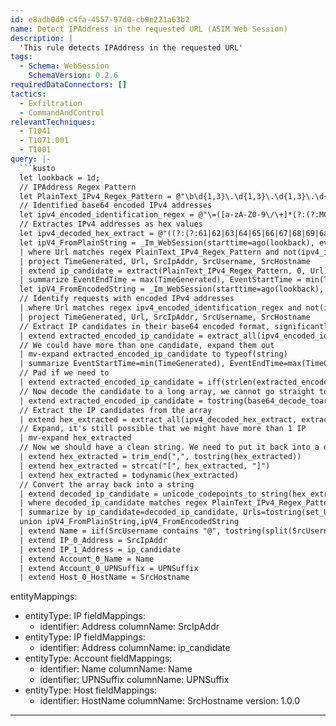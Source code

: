 ```yaml
---
id: e8adb0d9-c4fa-4557-97d0-cb9e221a63b2
name: Detect IPAddress in the requested URL (ASIM Web Session)
description: |
  'This rule detects IPAddress in the requested URL'
tags:
  - Schema: WebSession
    SchemaVersion: 0.2.6
requiredDataConnectors: []
tactics:
  - Exfiltration
  - CommandAndControl
relevantTechniques:
  - T1041
  - T1071.001
  - T1001
query: |-
  ```kusto
  let lookback = 1d;
  // IPAddress Regex Pattern
  let PlainText_IPv4_Regex_Pattern = @"\b\d{1,3}\.\d{1,3}\.\d{1,3}\.\d{1,3}\b";
  // Identified base64 encoded IPv4 addresses
  let ipv4_encoded_identification_regex = @"\=([a-zA-Z0-9\/\+]*(?:(?:MC|Au|wL|MS|Eu|xL|Mi|Iu|yL|My|Mu|zL|NC|Qu|0L|NS|Uu|1L|Ni|Yu|2L|Ny|cu|3L|OC|gu|4L|OS|ku|5L){1}[a-zA-Z0-9\/\+]{2,4}){3}[a-zA-Z0-9\/\+\=]*)";
  // Extractes IPv4 addresses as hex values
  let ipv4_decoded_hex_extract = @"((?:(?:61|62|63|64|65|66|67|68|69|6a|6b|6c|6d|6e|6f|70|71|72|73|74|75|76|77|78|79|7a|41|42|43|44|45|46|47|48|49|4a|4b|4c|4d|4e|4f|50|51|52|53|54|55|56|57|58|59|5a|2f|2b|3d),){6,14}(?:61|62|63|64|65|66|67|68|69|6a|6b|6c|6d|6e|6f|70|71|72|73|74|75|76|77|78|79|7a|41|42|43|44|45|46|47|48|49|4a|4b|4c|4d|4e|4f|50|51|52|53|54|55|56|57|58|59|5a|2f|2b|3d))";
  let ipV4_FromPlainString = _Im_WebSession(starttime=ago(lookback), eventresult='Success')
  | where Url matches regex PlainText_IPv4_Regex_Pattern and not(ipv4_is_private(DstIpAddr)) // take URLs containing IPV4 address and the requests going to internet
  | project TimeGenerated, Url, SrcIpAddr, SrcUsername, SrcHostname
  | extend ip_candidate = extract(PlainText_IPv4_Regex_Pattern, 0, Url)
  | summarize EventEndTime = max(TimeGenerated), EventStartTime = min(TimeGenerated), Urls=tostring(make_set(Url,100)) by ip_candidate, SrcIpAddr, SrcUsername, SrcHostname;
  let ipV4_FromEncodedString = _Im_WebSession(starttime=ago(lookback), eventresult='Success')
  // Identify requests with encoded IPv4 addresses
  | where Url matches regex ipv4_encoded_identification_regex and not(ipv4_is_private(DstIpAddr)) // take URLs containing encoded IPV4 address and the requests going to internet
  | project TimeGenerated, Url, SrcIpAddr, SrcUsername, SrcHostname
  // Extract IP candidates in their base64 encoded format, significantly reducing the dataset
  | extend extracted_encoded_ip_candidate = extract_all(ipv4_encoded_identification_regex, Url)
  // We could have more than one candidate, expand them out
  | mv-expand extracted_encoded_ip_candidate to typeof(string)
  | summarize EventStartTime=min(TimeGenerated), EventEndTime=max(TimeGenerated), make_set(Url,100) by extracted_encoded_ip_candidate, SrcIpAddr, SrcUsername, SrcHostname
  // Pad if we need to
  | extend extracted_encoded_ip_candidate = iff(strlen(extracted_encoded_ip_candidate) % 2 == 0, extracted_encoded_ip_candidate, strcat(extracted_encoded_ip_candidate, "="))
  // Now decode the candidate to a long array, we cannot go straight to string as it cannot handle non-UTF8, we need to strip that first
  | extend extracted_encoded_ip_candidate = tostring(base64_decode_toarray(extracted_encoded_ip_candidate))
  // Extract the IP candidates from the array
  | extend hex_extracted = extract_all(ipv4_decoded_hex_extract, extracted_encoded_ip_candidate)
  // Expand, it's still possible that we might have more than 1 IP
  | mv-expand hex_extracted
  // Now we should have a clean string. We need to put it back into a dynamic array to convert back to a string.
  | extend hex_extracted = trim_end(",", tostring(hex_extracted))
  | extend hex_extracted = strcat("[", hex_extracted, "]")
  | extend hex_extracted = todynamic(hex_extracted)
  // Convert the array back into a string
  | extend decoded_ip_candidate = unicode_codepoints_to_string(hex_extracted)
  | where decoded_ip_candidate matches regex PlainText_IPv4_Regex_Pattern
  | summarize by ip_candidate=decoded_ip_candidate, Urls=tostring(set_Url), EventStartTime, EventEndTime, SrcIpAddr, SrcUsername, SrcHostname;
  union ipV4_FromPlainString,ipV4_FromEncodedString
  | extend Name = iif(SrcUsername contains "@", tostring(split(SrcUsername,'@',0)[0]),SrcUsername), UPNSuffix = iif(SrcUsername contains "@",tostring(split(SrcUsername,'@',1)[0]),"")
  | extend IP_0_Address = SrcIpAddr
  | extend IP_1_Address = ip_candidate
  | extend Account_0_Name = Name
  | extend Account_0_UPNSuffix = UPNSuffix
  | extend Host_0_HostName = SrcHostname
  ```
entityMappings:
  - entityType: IP
    fieldMappings:
      - identifier: Address
        columnName: SrcIpAddr
  - entityType: IP
    fieldMappings:
      - identifier: Address
        columnName: ip_candidate
  - entityType: Account
    fieldMappings:
      - identifier: Name
        columnName: Name
      - identifier: UPNSuffix
        columnName: UPNSuffix
  - entityType: Host
    fieldMappings:
      - identifier: HostName
        columnName: SrcHostname
version: 1.0.0
---
```



